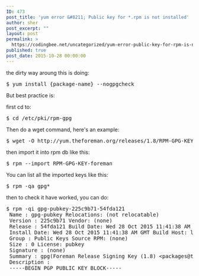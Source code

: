 ```yaml
---
ID: 473
post_title: 'yum error &#8211; Public key for *.rpm is not installed'
author: sher
post_excerpt: ""
layout: post
permalink: >
  https://codingbee.net/uncategorized/yum-error-public-key-for-rpm-is-not-installed
published: true
post_date: 2015-10-28 00:00:00
---
```

the dirty way aroung this is doing:
<pre>$ yum install {package-name} --nogpgcheck</pre>
But best practice is:

first cd to:
<pre>$ cd /etc/pki/rpm-gpg</pre>
Then do a wget command, here's an example:
<pre>$ wget -O http://yum.theforeman.org/releases/1.8/RPM-GPG-KEY-foreman</pre>
then import it into rpm db like this:
<pre>$ rpm --import RPM-GPG-KEY-foreman</pre>
You can list all the imported keys like this:
<pre>$ rpm -qa gpg*</pre>
then to check it have worked, you can do:
<pre>$ rpm -qi gpg-pubkey-225c9b71-54fda121
 Name : gpg-pubkey Relocations: (not relocatable)
 Version : 225c9b71 Vendor: (none)
 Release : 54fda121 Build Date: Wed 28 Oct 2015 11:41:38 AM GMT
 Install Date: Wed 28 Oct 2015 11:41:38 AM GMT Build Host: localhost
 Group : Public Keys Source RPM: (none)
 Size : 0 License: pubkey
 Signature : (none)
 Summary : gpg(Foreman Release Signing Key (1.8) &lt;packages@theforeman.org&gt;)
 Description :
 -----BEGIN PGP PUBLIC KEY BLOCK-----</pre>